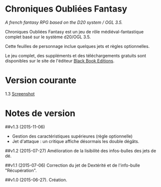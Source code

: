 # Chroniques Oubli&eacute;es Fantasy

_A french fantasy RPG based on the D20 system / OGL 3.5._

Chroniques Oubli&eacute;es Fantasy est un jeu de r&ocirc;le m&eacute;di&eacute;val-fantastique complet bas&eacute; sur le syst&egrave;me d20/OGL 3.5.

Cette feuilles de personnage inclue quelques jets et r&egrave;gles optionnelles.

Le jeu complet, des suppl&eacute;ments et des t&eacute;l&eacute;chargements gratuits sont disponibles sur le site de l&apos;&eacute;diteur [Black Book Editions](http://www.black-book-editions.fr/produit.php?id=1590).

# Version courante
1.3 [Screenshot](co_v1.png)

# Notes de version

##v1.3 (2015-11-06)
- Gestion des caractéristiques supérieures (règle optionnelle)
- Jet d'attaque : un critique affiche désormais les double dégâts.

##v1.2 (2015-07-27)
Am&eacute;lioration de la lisibilit&eacute; des infos-bulles des jets de d&eacute;.

##v1.1 (2015-07-06)
Correction du jet de Dext&eacute;rit&eacute; et de l'info-bulle "R&eacute;cup&eacute;ration".

##v1.0 (2015-06-27).
Cr&eacute;ation.
